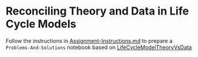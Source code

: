 # Reconciling Theory and Data in Life Cycle Models

Follow the instructions in [Assignment-Instructions.md](https://github.com/econ-ark/TITLARK/tree/master/Assignments/Assignment-Instructions.md) to prepare a `Problems-And-Solutions` notebook based on [LifeCycleModelTheoryVsData](https://nbviewer.org/github/econ-ark/QuARK/blob/master/notebooks/LifeCycleModelTheoryVsData.ipynb) 

